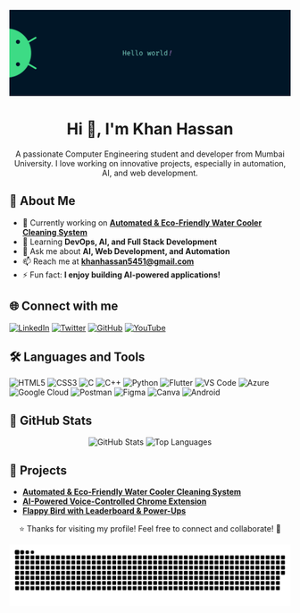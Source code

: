 <p align="center">
  <img src="./banner.png" alt="Banner" />
</p>

<h1 align="center">Hi 👋, I'm Khan Hassan</h1>

<p align="center">
  A passionate Computer Engineering student and developer from Mumbai University. I love working on innovative projects, especially in automation, AI, and web development.
</p>

## 🚀 About Me

- 🔭 Currently working on **[Automated & Eco-Friendly Water Cooler Cleaning System](https://github.com/KHAN5461/project-link)**
- 🌱 Learning **DevOps, AI, and Full Stack Development**
- 💬 Ask me about **AI, Web Development, and Automation**
- 📫 Reach me at **khanhassan5451@gmail.com**
- ⚡ Fun fact: **I enjoy building AI-powered applications!**

## 🌐 Connect with me

[![LinkedIn](https://img.shields.io/badge/-LinkedIn-blue?style=flat&logo=linkedin)](https://linkedin.com/in/yourprofile)
[![Twitter](https://img.shields.io/badge/-Twitter-blue?style=flat&logo=twitter)](https://twitter.com/yourhandle)
[![GitHub](https://img.shields.io/badge/-GitHub-black?style=flat&logo=github)](https://github.com/KHAN5461)
[![YouTube](https://img.shields.io/badge/-YouTube-red?style=flat&logo=youtube)](https://youtube.com/yourchannel)

## 🛠️ Languages and Tools

<p align="left">
  <img src="https://cdn.jsdelivr.net/gh/devicons/devicon/icons/html5/html5-original.svg" height="40" alt="HTML5" />
  <img src="https://cdn.jsdelivr.net/gh/devicons/devicon/icons/css3/css3-original.svg" height="40" alt="CSS3" />
  <img src="https://cdn.jsdelivr.net/gh/devicons/devicon/icons/c/c-original.svg" height="40" alt="C" />
  <img src="https://cdn.jsdelivr.net/gh/devicons/devicon/icons/cplusplus/cplusplus-original.svg" height="40" alt="C++" />
  <img src="https://cdn.jsdelivr.net/gh/devicons/devicon/icons/python/python-original.svg" height="40" alt="Python" />
  <img src="https://cdn.jsdelivr.net/gh/devicons/devicon/icons/flutter/flutter-original.svg" height="40" alt="Flutter" />
  <img src="https://cdn.jsdelivr.net/gh/devicons/devicon/icons/vscode/vscode-original.svg" height="40" alt="VS Code" />
  <img src="https://cdn.jsdelivr.net/gh/devicons/devicon/icons/azure/azure-original.svg" height="40" alt="Azure" />
  <img src="https://cdn.jsdelivr.net/gh/devicons/devicon/icons/googlecloud/googlecloud-original.svg" height="40" alt="Google Cloud" />
  <img src="https://cdn.simpleicons.org/postman/FF6C37" height="40" alt="Postman" />
  <img src="https://cdn.jsdelivr.net/gh/devicons/devicon/icons/figma/figma-original.svg" height="40" alt="Figma" />
  <img src="https://cdn.jsdelivr.net/gh/devicons/devicon/icons/canva/canva-original.svg" height="40" alt="Canva" />
  <img src="https://cdn.simpleicons.org/android/3DDC84" height="40" alt="Android" />
</p>

## 🚀 GitHub Stats

<p align="center">
  <img src="https://github-readme-stats.vercel.app/api?username=KHAN5461&hide_title=false&hide_rank=false&show_icons=true&include_all_commits=true&count_private=true&disable_animations=false&theme=aura&locale=en&hide_border=true&order=1" height="150" alt="GitHub Stats" />
  <img src="https://github-readme-stats.vercel.app/api/top-langs?username=KHAN5461&locale=en&hide_title=false&layout=compact&card_width=320&langs_count=5&theme=aura&hide_border=true&order=2" height="150" alt="Top Languages" />
</p>

## 🎯 Projects

- **[Automated & Eco-Friendly Water Cooler Cleaning System](https://github.com/KHAN5461/project-link)**
- **[AI-Powered Voice-Controlled Chrome Extension](https://github.com/KHAN5461/project-link)**
- **[Flappy Bird with Leaderboard & Power-Ups](https://github.com/KHAN5461/project-link)**

<p align="center">
  ⭐️ Thanks for visiting my profile! Feel free to connect and collaborate! 🚀
</p>

<p align="center">
  <img src="https://raw.githubusercontent.com/KHAN5461/KHAN5461/output/snake.svg" alt="Snake animation" />
</p>
